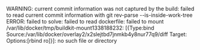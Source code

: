 WARNING: current commit information was not captured by the build: failed to read current commit information with git rev-parse --is-inside-work-tree ERROR: failed to solve: failed to read dockerfile: failed to mount /var/lib/docker/tmp/buildkit-mount1338188232: [{Type:bind Source:/var/lib/docker/overlay2/x2slejtbd7jnmkb4y8nur77q9/diff Target: Options:[rbind ro]}]: no such file or directory
